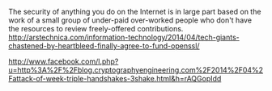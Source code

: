 The security of anything you do on the Internet is in large part based on the work of a small group of under-paid over-worked people who don't have the resources to review freely-offered contributions.
http://arstechnica.com/information-technology/2014/04/tech-giants-chastened-by-heartbleed-finally-agree-to-fund-openssl/

http://www.facebook.com/l.php?u=http%3A%2F%2Fblog.cryptographyengineering.com%2F2014%2F04%2Fattack-of-week-triple-handshakes-3shake.html&h=rAQGopIdd